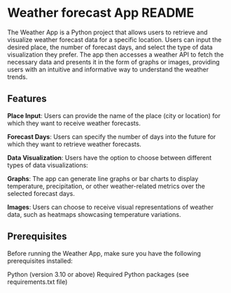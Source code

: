 # Weather forecast App README
The Weather App is a Python project that allows users to retrieve and visualize weather forecast data for a specific location. Users can input the desired place, the number of forecast days, and select the type of data visualization they prefer. The app then accesses a weather API to fetch the necessary data and presents it in the form of graphs or images, providing users with an intuitive and informative way to understand the weather trends.

## Features
**Place Input**: Users can provide the name of the place (city or location) for which they want to receive weather forecasts.

**Forecast Days**: Users can specify the number of days into the future for which they want to retrieve weather forecasts.

**Data Visualization**: Users have the option to choose between different types of data visualizations:

**Graphs**: The app can generate line graphs or bar charts to display temperature, precipitation, or other weather-related metrics over the selected forecast days.

**Images**: Users can choose to receive visual representations of weather data, such as heatmaps showcasing temperature variations.

## Prerequisites
Before running the Weather App, make sure you have the following prerequisites installed:

Python (version 3.10 or above)
Required Python packages (see requirements.txt file)
